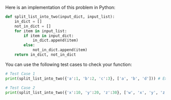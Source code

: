 Here is an implementation of this problem in Python:
```python
def split_list_into_two(input_dict, input_list):
    in_dict = []
    not_in_dict = []
    for item in input_list:
        if item in input_dict:
            in_dict.append(item)
        else:
            not_in_dict.append(item)
    return in_dict, not_in_dict
```
You can use the following test cases to check your function:
```python
# Test Case 1
print(split_list_into_two({'a':1, 'b':2, 'c':3}, ['a', 'b', 'd'])) # Expected output: (['a', 'b'], ['d'])

# Test Case 2
print(split_list_into_two({'x':10, 'y':20, 'z':30}, ['w', 'x', 'y', 'z', 'a'])) # Expected output: (['x', 'y', 'z'], ['w', 'a'])
```